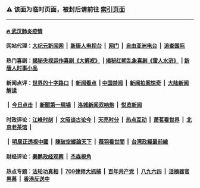 ### ⚠️ 该面为临时页面，被封后请前往 [索引页面](../link4.md)

---

#### [🔥 武汉肺炎疫情](http://164.90.147.194:10000/videos/corona/)

#### 网站代理：[大纪元新闻网](http://164.90.147.194:10080/gb/) &nbsp;|&nbsp; [新唐人电视台](http://164.90.147.194:8808/gb/) &nbsp;|&nbsp; [网门](http://164.90.147.194:11000/) &nbsp;|&nbsp; [自由亚洲电台](http://164.90.147.194:9800/mandarin/) &nbsp;|&nbsp; [追查国际](http://164.90.147.194:10010/)

#### 热门喜剧：[揭秘央视运作喜剧《大裤衩》](http://164.90.147.194:10000/videos/res/big-shorts/) &nbsp;|&nbsp;[揭秘红朝乱象喜剧《雷人水浒》](http://164.90.147.194:10000/videos/res/OutlawsOfMarsh/) &nbsp;|&nbsp;[新唐人时事小品](http://164.90.147.194:10000/videos/res/comedy/)

#### 新闻点评：[世界的十字路口](http://164.90.147.194/tanghao/) &nbsp;|&nbsp; [新闻看点](http://164.90.147.194/news-insight/) &nbsp;|&nbsp;[中国禁闻](http://164.90.147.194/ntdtv-news/) &nbsp;|&nbsp; [新闻拍案惊奇](http://164.90.147.194/dayu/) &nbsp;|&nbsp; [大陆新闻解读](http://164.90.147.194/ntdtv-comedy/)
####   &nbsp;|&nbsp;  [今日点击](http://164.90.147.194/news-click/)  &nbsp;|&nbsp; [新聞第一現場](http://164.90.147.194/primary-scene/) &nbsp;|&nbsp; [洛城新闻双响炮](http://164.90.147.194/la-news/) &nbsp;|&nbsp; [悦览新闻](http://164.90.147.194/dingyue/)

#### 时政评论：[江峰时刻](http://164.90.147.194/today-in-history/) &nbsp;|&nbsp; [文昭谈古论今](http://164.90.147.194/wenzhao/) &nbsp;|&nbsp; [天亮时分](http://164.90.147.194/tianliang/) &nbsp;|&nbsp; [热点互动](http://164.90.147.194/ntdtv-rdhd/) &nbsp;|&nbsp; [萧茗看世界](http://164.90.147.194/simonegao/) &nbsp;|&nbsp; [北京老茶馆](http://164.90.147.194/teahouse/)  &nbsp;|&nbsp;  
####   &nbsp;|&nbsp;  [明居正透視中國](http://164.90.147.194/decoding-china/)  &nbsp;|&nbsp; [陳破空縱論天下](http://164.90.147.194/pokong/)  &nbsp;|&nbsp; [薇羽看世間](http://164.90.147.194/weiyu/)  &nbsp;|&nbsp; [台湾政經最前線](http://164.90.147.194/taiwan/)   

#### 财经评论：[秦鹏政经观察](http://164.90.147.194/qinpeng/) &nbsp;|&nbsp; [杰森視角 ](http://164.90.147.194/jason/)

#### 热点专题：[法轮功真相](http://164.90.147.194:10000/videos/truth.html) &nbsp;|&nbsp; [709律师大抓捕](http://164.90.147.194:10000/videos/709/) &nbsp;|&nbsp; [百年共产党](http://164.90.147.194:10000/videos/ccp.html) &nbsp;|&nbsp; [八九六四](http://164.90.147.194:10000/videos/88/)  &nbsp;|&nbsp; [活摘器官黑幕](http://164.90.147.194:10000/videos/res/Organs/)  &nbsp;|&nbsp; [香港反送中](http://164.90.147.194:10000/videos/res/hk/) 

<img src='http://gfw-breaker.win/link4.md' width='0px' height='0px'/>

